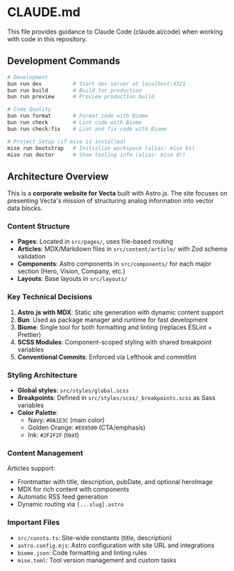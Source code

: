 # CLAUDE.md

This file provides guidance to Claude Code (claude.ai/code) when working with code in this repository.

## Development Commands

```bash
# Development
bun run dev          # Start dev server at localhost:4321
bun run build        # Build for production
bun run preview      # Preview production build

# Code Quality
bun run format       # Format code with Biome
bun run check        # Lint code with Biome  
bun run check:fix    # Lint and fix code with Biome

# Project Setup (if mise is installed)
mise run bootstrap   # Initialize workspace (alias: mise bs)
mise run doctor      # Show tooling info (alias: mise dr)
```

## Architecture Overview

This is a **corporate website for Vecta** built with Astro.js. The site focuses on presenting Vecta's mission of structuring analog information into vector data blocks.

### Content Structure

- **Pages**: Located in `src/pages/`, uses file-based routing
- **Articles**: MDX/Markdown files in `src/content/article/` with Zod schema validation
- **Components**: Astro components in `src/components/` for each major section (Hero, Vision, Company, etc.)
- **Layouts**: Base layouts in `src/layouts/` 

### Key Technical Decisions

1. **Astro.js with MDX**: Static site generation with dynamic content support
2. **Bun**: Used as package manager and runtime for fast development
3. **Biome**: Single tool for both formatting and linting (replaces ESLint + Prettier)
4. **SCSS Modules**: Component-scoped styling with shared breakpoint variables
5. **Conventional Commits**: Enforced via Lefthook and commitlint

### Styling Architecture

- **Global styles**: `src/styles/global.scss`
- **Breakpoints**: Defined in `src/styles/scss/_breakpoints.scss` as Sass variables
- **Color Palette**:
  - Navy: `#0A1E3C` (main color)
  - Golden Orange: `#E69500` (CTA/emphasis)
  - Ink: `#2F2F2F` (text)

### Content Management

Articles support:
- Frontmatter with title, description, pubDate, and optional heroImage
- MDX for rich content with components
- Automatic RSS feed generation
- Dynamic routing via `[...slug].astro`

### Important Files

- `src/consts.ts`: Site-wide constants (title, description)
- `astro.config.mjs`: Astro configuration with site URL and integrations
- `biome.json`: Code formatting and linting rules
- `mise.toml`: Tool version management and custom tasks